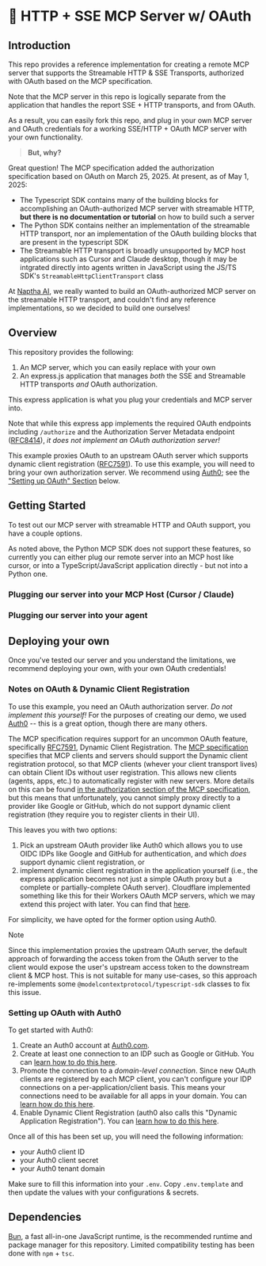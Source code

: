 # 🌊 HTTP + SSE MCP Server w/ OAuth

## Introduction
This repo provides a reference implementation for creating a remote MCP server that supports the Streamable HTTP & SSE Transports, authorized with OAuth based on the MCP specification.

Note that the MCP server in this repo is logically separate from the application that handles the report SSE + HTTP transports, and from OAuth. 

As a result, you can easily fork this repo, and plug in your own MCP server and OAuth credentials for a working SSE/HTTP + OAuth MCP server with your own functionality. 

> **But, why?**

Great question! The MCP specification added the authorization specification based on OAuth on March 25, 2025. At present, as of May 1, 2025: 
- The Typescript SDK contains many of the building blocks for accomplishing an OAuth-authorized MCP server with streamable HTTP, **but there is no documentation or tutorial** on how to build such a server
- The Python SDK contains neither an implementation of the streamable HTTP transport, nor an implementation of the OAuth building blocks that are present in the typescript SDK
- The Streamable HTTP transport is broadly unsupported by MCP host applications such as Cursor and Claude desktop, though it may be intgrated directly into agents written in JavaScript using the JS/TS SDK's `StreamableHttpClientTransport` class

At [Naptha AI](https://naptha.ai), we really wanted to build an OAuth-authorized MCP server on the streamable HTTP transport, and couldn't find any reference implementations, so we decided to build one ourselves!

## Overview
This repository provides the following:
1. An MCP server, which you can easily replace with your own
2. An express.js application that manages _both_ the SSE and Streamable HTTP transports _and_ OAuth authorization.

This express application is what you plug your credentials and MCP server into.

Note that while this express app implements the required OAuth endpoints including `/authorize` and the Authorization Server Metadata endpoint ([RFC8414](https://datatracker.ietf.org/doc/html/rfc8414)), _it does not implement an OAuth authorization server!_ 

This example proxies OAuth to an upstream OAuth server which supports dynamic client registration ([RFC7591](https://datatracker.ietf.org/doc/html/rfc7591)). To use this example, you will need to bring your own authorization server. We recommend using [Auth0](https://auth0.com); see the ["Setting up OAuth" Section](https://github.com/NapthaAI/http-oauth-mcp-server?tab=readme-ov-file#setting-up-oauth) below.

## Getting Started
To test out our MCP server with streamable HTTP and OAuth support, you have a couple options.

As noted above, the Python MCP SDK does not support these features, so currently you can either plug our remote server into an MCP host like cursor, or into a TypeScript/JavaScript application directly - but not into a Python one.

### Plugging our server into your MCP Host (Cursor / Claude)

### Plugging our server into your agent 


## Deploying your own
Once you've tested our server and you understand the limitations, we recommend deploying your own, with your own OAuth credentials!

### Notes on OAuth & Dynamic Client Registration
To use this example, you need an OAuth authorization server. _Do not implement this yourself!_ For the purposes of creating our demo, we used [Auth0](https://auth0.com) -- this is a great option, though there are many others.

The MCP specification requires support for an uncommon OAuth feature, specifically [RFC7591](https://datatracker.ietf.org/doc/html/rfc7591), Dynamic Client Registration. The [MCP specification](https://modelcontextprotocol.io/specification/2025-03-2026) specifies that MCP clients and servers should support the Dynamic client registration protocol, so that MCP clients (whever your client transport lives) can obtain Client IDs without user registration. This allows new clients (agents, apps, etc.) to automatically register with new servers. More details on this can be found [in the authorization section of the MCP specification](https://modelcontextprotocol.io/specification/2025-03-26/basic/authorization#2-4-dynamic-client-registration), but this means that unfortunately, you cannot simply proxy directly to a provider like Google or GitHub, which do not support dynamic client registration (they require you to register clients in their UI). 

This leaves you with two options:
1. Pick an upstream OAuth provider like Auth0 which allows you to use OIDC IDPs like Google and GitHub for authentication, and which _does_ support dynamic client registration, or 
2. implement dynamic client registration in the application yourself (i.e., the express application becomes not just a simple OAuth proxy but a complete or partially-complete OAuth server). Cloudflare implemented something like this for their Workers OAuth MCP servers, which we may extend this project with later. You can find that [here](https://github.com/cloudflare/workers-oauth-provider).

For simplicity, we have opted for the former option using Auth0. 

> [!NOTE]  
> Since this implementation proxies the upstream OAuth server, the default approach of forwarding the access token from the OAuth server to the client would expose the user's upstream access token to the downstream client & MCP host. This is not suitable for many use-cases, so this approach re-implements some `@modelcontextprotocol/typescript-sdk` classes to fix this issue.


### Setting up OAuth with Auth0
To get started with Auth0:
1. Create an Auth0 account at [Auth0.com](auth0.com).
2. Create at least one connection to an IDP such as Google or GitHub. You can [learn how to do this here](https://auth0.com/docs/authenticate/identity-providers).
3. Promote the connection to a _domain-level connection_. Since new OAuth clients are registered by each MCP client, you can't configure your IDP connections on a per-application/client basis. This means your connections need to be available for all apps in your domain. You can [learn how do this here](https://auth0.com/docs/authenticate/identity-providers/promote-connections-to-domain-level). 
4. Enable Dynamic Client Registration (auth0 also calls this "Dynamic Application Registration"). You can [learn how to do this here](https://auth0.com/docs/get-started/applications/dynamic-client-registration).

Once all of this has been set up, you will need the following information:
* your Auth0 client ID
* your Auth0 client secret
* your Auth0 tenant domain

Make sure to fill this information into your `.env`. Copy `.env.template` and then update the values with your configurations & secrets.


## Dependencies
[Bun](https://bun.sh), a fast all-in-one JavaScript runtime, is the recommended runtime and package manager for this repository. Limited compatibility testing has been done with `npm` + `tsc`. 

